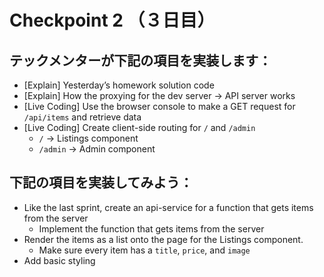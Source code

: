 # Checkpoint 2 （３日目）

## テックメンターが下記の項目を実装します：

* [Explain] Yesterday’s homework solution code
* [Explain] How the proxying for the dev server -> API server works
* [Live Coding] Use the browser console to make a GET request for `/api/items` and retrieve data
* [Live Coding] Create client-side routing for `/` and `/admin`
  * `/` -> Listings component
  * `/admin` -> Admin component

## 下記の項目を実装してみよう：

* Like the last sprint, create an api-service for a function that gets items from the server
  * Implement the function that gets items from the server
* Render the items as a list onto the page for the Listings component.
  * Make sure every item has a `title`, `price`, and `image`
* Add basic styling
